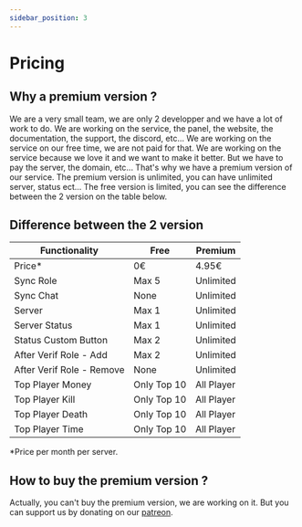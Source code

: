 ```yaml
---
sidebar_position: 3
---
```


# Pricing

## Why a premium version ?

We are a very small team, we are only 2 developper and we have a lot of work to do. We are working on the service, the panel, the website, the documentation, the support, the discord, etc... We are working on the service on our free time, we are not paid for that. We are working on the service because we love it and we want to make it better. But we have to pay the server, the domain, etc... That's why we have a premium version of our service. The premium version is unlimited, you can have unlimited server, status ect... The free version is limited, you can see the difference between the 2 version on the table below.

## Difference between the 2 version

| Functionality               | Free                | Premium             |
|-----------------------------|---------------------|---------------------|
| Price*                      | 0€                  | 4.95€               |
| Sync Role                   | Max 5               | Unlimited           |
| Sync Chat                   | None                | Unlimited           |
| Server                      | Max 1               | Unlimited           |
| Server Status               | Max 1               | Unlimited           |
| Status Custom Button        | Max 2               | Unlimited           |
| After Verif Role - Add      | Max 2               | Unlimited           |
| After Verif Role - Remove   | None                | Unlimited           |
| Top Player Money            | Only Top 10         | All Player          |
| Top Player Kill             | Only Top 10         | All Player          |
| Top Player Death            | Only Top 10         | All Player          |
| Top Player Time             | Only Top 10         | All Player          |

*Price per month per server.

## How to buy the premium version ?

Actually, you can't buy the premium version, we are working on it. But you can support us by donating on our [patreon](https://www.patreon.com/gmodintegration).
